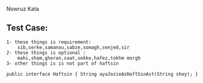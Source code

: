 Nowruz Kata

## Test Case:

    1- these things is requirement:
        sib,serke,samanou,sabze,somagh,senjed,sir
    2- these things is optional :
        mahi,sham,ghoran,saat,sekke,hafez,tokhm morgh
    3- other things is is not part of haftsin 



`public interface Haftsin {
    String ayaJozieAzHaftSinAst(String shey);
}`
